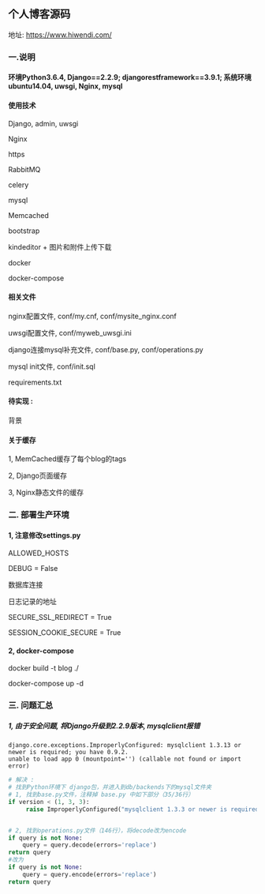 ## 个人博客源码
地址: https://www.hiwendi.com/

### 一.说明

#### 环境Python3.6.4, Django==2.2.9; djangorestframework==3.9.1; 系统环境ubuntu14.04, uwsgi, Nginx, mysql
#### 使用技术

Django, admin, uwsgi

Nginx

https

RabbitMQ

celery

mysql

Memcached

bootstrap

kindeditor + 图片和附件上传下载

docker

docker-compose


#### 相关文件

nginx配置文件, conf/my.cnf, conf/mysite_nginx.conf

uwsgi配置文件, conf/myweb_uwsgi.ini

django连接mysql补充文件, conf/base.py, conf/operations.py

mysql init文件, conf/init.sql

requirements.txt


#### 待实现 :

背景


#### 关于缓存

1, MemCached缓存了每个blog的tags

2, Django页面缓存

3, Nginx静态文件的缓存


### 二. 部署生产环境

#### 1, 注意修改settings.py
ALLOWED_HOSTS

DEBUG = False

数据库连接

日志记录的地址

SECURE_SSL_REDIRECT = True

SESSION_COOKIE_SECURE = True

#### 2, docker-compose
docker build -t blog ./

docker-compose up -d



### 三. 问题汇总
##### 1, 由于安全问题, 将Django升级到2.2.9版本, mysqlclient报错
```
django.core.exceptions.ImproperlyConfigured: mysqlclient 1.3.13 or newer is required; you have 0.9.2.
unable to load app 0 (mountpoint='') (callable not found or import error)
```

```python
# 解决 : 
# 找到Python环境下 django包，并进入到db/backends下的mysql文件夹
# 1, 找到base.py文件，注释掉 base.py 中如下部分（35/36行）
if version < (1, 3, 3):
     raise ImproperlyConfigured("mysqlclient 1.3.3 or newer is required; you have %s" % Database.__version__)


# 2, 找到operations.py文件（146行），将decode改为encode
if query is not None:
    query = query.decode(errors='replace')
return query
#改为
if query is not None:
    query = query.encode(errors='replace')
return query
```
